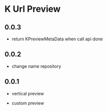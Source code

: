 # K Url Preview

## 0.0.3

- return KPreviewMetaData when call api done

## 0.0.2

- change name repository

## 0.0.1

- vertical preview

- custom preview
